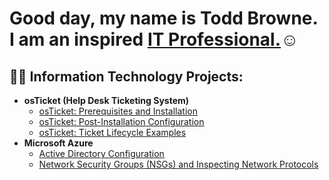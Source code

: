 <h1>Good day, my name is Todd Browne. I am an inspired <a href="https://www.linkedin.com/in/todd-browne-247375124?lipi=urn%3Ali%3Apage%3Ad_flagship3_profile_view_base_contact_details%3BR1Wp33APQiS%2FwrjlkvcyJA%3D%3D">IT Professional.</a>☺</h1>

<h2>👨‍💻 Information Technology Projects:</h2>

- <b>osTicket (Help Desk Ticketing System)</b>
  - [osTicket: Prerequisites and Installation](https://github.com/ToddABrowne/osticket-prereqs)
  - [osTicket: Post-Installation Configuration](https://github.com/ToddABrowne/post-install-config)
  - [osTicket: Ticket Lifecycle Examples](https://github.com/ToddABrowne/ticket-lifecycle)
- <b>Microsoft Azure</b>
  - [Active Directory Configuration](https://github.com/ToddABrowne/Active-Directory-Config)
  - [Network Security Groups (NSGs) and Inspecting Network Protocols](https://github.com/ToddABrowne/azure-network-protocols)
